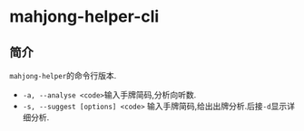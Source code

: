 # mahjong-helper-cli

## 简介

`mahjong-helper`的命令行版本.

- `-a, --analyse <code>`输入手牌简码,分析向听数.
- `-s, --suggest [options] <code>` 输入手牌简码,给出出牌分析.后接`-d`显示详细分析.
